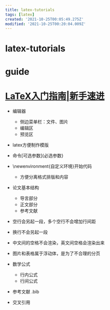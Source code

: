 ```yaml
---
title: latex-tutorials
tags: [latex]
created: '2021-10-25T00:05:49.275Z'
modified: '2021-10-25T00:20:04.009Z'
---
```


# latex-tutorials

# guide

# [LaTeX入门指南|新手速进](https://www.zhihu.com/zvideo/1421078748670566400)
- 编辑器
  - 侧边菜单栏：文件、图片
  - 编辑区
  - 预览区

- latex方便制作模版

- 命令[可选参数]{必选参数}
- \newenvironment{自定义环境}开始代码
  - 方便分离格式排版和内容

- 论文基本结构
  - 导言部分
  - 正文部分
  - 参考文献

- 空行会另起一段，多个空行不会增加行间距
- 换行不会另起一段
- 中文间的空格不会渲染，英文间空格会渲染出来

- 图片和表格属于浮动体，是为了不合理的分页

- 数学公式
  - 行内公式
  - 行间公式

- 参考文献 .bib

- 交叉引用
